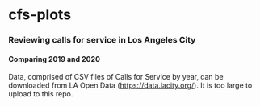 # cfs-plots

### Reviewing calls for service in Los Angeles City
#### Comparing 2019 and 2020

Data, comprised of CSV files of Calls for Service by year, can be downloaded from LA Open Data (https://data.lacity.org/). It is too large to upload to this repo.
